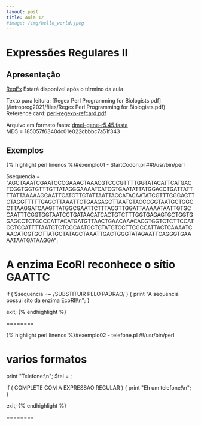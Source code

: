 ```yaml
---
layout: post
title: Aula 12
#image: /img/hello_world.jpeg
---
```

# Expressões Regulares II   

## Apresentação
[RegEx](/introprog2021/pdf/aula12.pdf)  Estará disponível após o término da aula  

Texto para leitura: [Regex Perl Programming for Biologists.pdf](/introprog2021/files/Regex Perl Programming for Biologists.pdf)    
Reference card: [perl-regexp-refcard.pdf](/introprog2021/files/perl-regexp-refcard.pdf)    

Arquivo em formato fasta: [dmel-gene-r5.45.fasta](/introprog2021/files/dmel-gene-r5.45.fasta)    
MD5 = 185057f6340dc01e022cbbbc7a51f343  


## Exemplos

{% highlight perl linenos %}#exemplo01 - StartCodon.pl
##!/usr/bin/perl

$sequencia = "AGCTAAATCGAATCCCGAAACTAAACGTCCCGTTTTGGTATACATTCATGACTCGGTGGTGTTTGTTATAGGGAAAATCATCGTGAATATTATGGACCTGATTATTTTATTAAAAAGGAATTCATGTTGTATTAATTACCATACAATATCGTTTGGGAGTTCTAGGTTTTTGAGCTTAAATTCTGAAGAGCTTAATGTACCCGGTAATGCTGGCCTTAAGGATCAAGTTATGGCGAATTCTTTACGTTGGATTAAAAATAATTGTGCCAATTTCGGTGGTAATCCTGATAACATCACTGTCTTTGGTGAGAGTGCTGGTGGAGCCTCTGCCCATTACATGATGTTAACTGAACAAACACGTGGTCTCTTCCATCGTGGATTTTAATGTCTGGCAATGCTGTATGTCCTTGGCCATTAGTCAAAATCAACATCGTGCTTATGCTATAGCTAAATTGACTGGGTATAGAATTCAGGGTGAAAATAATGATAAGGA"; 


# A enzima EcoRI reconhece o sítio GAATTC

if ( $sequencia =~ /SUBSTITUIR PELO PADRAO/ ) { 
	print "A sequencia possui sito da enzima EcoRI!\n"; 
}

exit;
{% endhighlight %}

========

{% highlight perl linenos %}#exemplo02 - telefone.pl
#!/usr/bin/perl

# varios formatos 

print "Telefone\:\n";
$tel = <STDIN>;

if ( COMPLETE COM A EXPRESSAO REGULAR ) { 
   print "Eh um telefone!\n"; 
}

exit;
{% endhighlight %}


========


